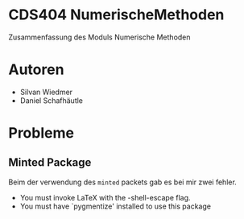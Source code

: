 # CDS404 NumerischeMethoden

Zusammenfassung des Moduls Numerische Methoden

# Autoren
+ Silvan Wiedmer
+ Daniel Schafhäutle

# Probleme

## Minted Package

Beim der verwendung des `minted` packets gab es bei mir zwei fehler.

+ You must invoke LaTeX with the -shell-escape flag.
+ You must have `pygmentize' installed to use this package
